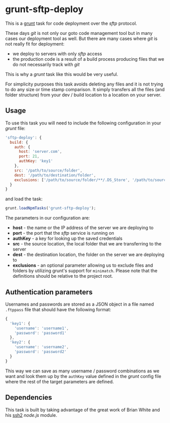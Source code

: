 # grunt-sftp-deploy

This is a [grunt](https://github.com/gruntjs/grunt) task for code deployment over the _sftp_ protocol.

These days _git_ is not only our goto code management tool but in many cases our deployment tool as well. But there are many cases where _git_ is not really fit for deployment:

- we deploy to servers with only _sftp_ access
- the production code is a result of a build process producing files that we do not necessarily track with _git_

This is why a _grunt_ task like this would be very useful.

For simplicity purposes this task avoids deleting any files and it is not trying to do any size or time stamp comparison. It simply transfers all the files (and folder structure) from your dev / build location to a location on your server.

## Usage

To use this task you will need to include the following configuration in your _grunt_ file:

```javascript
'sftp-deploy': {
  build: {
    auth: {
      host: 'server.com',
      port: 21,
      authKey: 'key1'
    },
    src: '/path/to/source/folder',
    dest: '/path/to/destination/folder',
    exclusions: ['/path/to/source/folder/**/.DS_Store', '/path/to/source/folder/**/Thumbs.db', 'dist/tmp']
  }
}
```

and load the task:

```javascript
grunt.loadNpmTasks('grunt-sftp-deploy');
```

The parameters in our configuration are:

- **host** - the name or the IP address of the server we are deploying to
- **port** - the port that the _sftp_ service is running on
- **authKey** - a key for looking up the saved credentials
- **src** - the source location, the local folder that we are transferring to the server
- **dest** - the destination location, the folder on the server we are deploying to
- **exclusions** - an optional parameter allowing us to exclude files and folders by utilizing grunt's support for `minimatch`. Please note that the definitions should be relative to the project root.

## Authentication parameters

Usernames and passwords are stored as a JSON object in a file named `.ftppass` file that should have the following format:

```javascript
{
  'key1': {
    'username': 'username1',
    'password': 'password1'
  },
  'key2': {
    'username': 'username2',
    'password': 'password2'
  }
}
```

This way we can save as many username / password combinations as we want and look them up by the `authKey` value defined in the _grunt_ config file where the rest of the target parameters are defined.

## Dependencies

This task is built by taking advantage of the great work of Brian White and his [ssh2](https://github.com/mscdex/ssh2) _node.js_ module.

